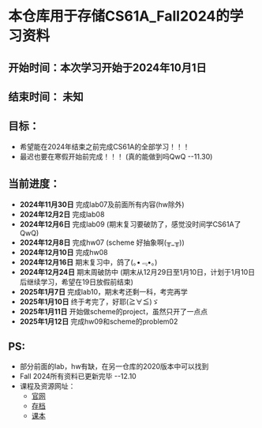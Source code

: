 # 本仓库用于存储CS61A_Fall2024的学习资料

## 开始时间：本次学习开始于2024年10月1日
## 结束时间： 未知

## 目标：

- 希望能在2024年结束之前完成CS61A的全部学习！！！
- 最迟也要在寒假开始前完成！！！
    (真的能做到吗QwQ --11.30)

## 当前进度：

- **2024年11月30日** 完成lab07及前面所有内容(hw除外)
- **2024年12月2日** 完成lab08
- **2024年12月6日** 完成lab09
    (期末复习要破防了，感觉没时间学CS61A了QwQ)
- **2024年12月8日** 完成hw07
    (scheme 好抽象啊(╥_╥))
- **2024年12月10日** 完成hw08
- **2024年12月16日** 期末复习中，鸽了(｡•﹃•｡)
- **2024年12月24日** 期末周破防中
    (期末从12月29日至1月10日，计划于1月10日后继续学习，希望在19日放假前结束)
- **2025年1月7日** 完成lab10，期末考还剩一科，考完再学
- **2025年1月10日** 终于考完了，好耶(≧∀≦)ゞ
- **2025年1月11日** 开始做scheme的project，虽然只开了一点点
- **2025年1月12日** 完成hw09和scheme的problem02

## PS:
- 部分前面的lab，hw有缺，在另一仓库的2020版本中可以找到
- Fall 2024所有资料已更新完毕 --12.10
- 课程及资源网址：
  - [官网](https://cs61a.org/)
  - [存档](https://web.archive.org/web/20241228152114/https://cs61a.org/)
  - [课本](https://github.com/wizardforcel/sicp-py-zh)
